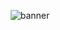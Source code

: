 <p align = "center">
  <img src = "file:///C:/Users/ratho/Downloads/Musical_time_machine.png" alt = "banner"/>
</p>
